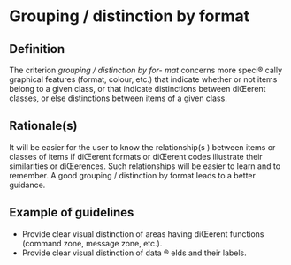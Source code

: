 # Grouping / distinction by format

## Definition

The criterion *grouping / distinction by for-
mat* concerns more speci® cally graphical features (format, colour, etc.) that indicate whether or not items belong to a given class, or that indicate distinctions between diŒerent classes, or else distinctions between items of a given class.

## Rationale(s)

It will be easier for the user to know the relationship(s ) between items or classes of items if diŒerent formats or diŒerent codes illustrate their similarities or diŒerences. Such relationships will be easier to learn and to remember. A good grouping /
distinction by format leads to a better guidance.

## Example of guidelines
* Provide clear visual distinction of areas having diŒerent functions (command zone, message zone, etc.).
* Provide clear visual distinction of data ® elds and their labels.